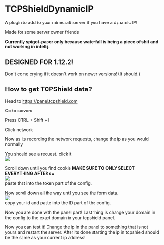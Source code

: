 # TCPShieldDynamicIP
A plugin to add to your minecraft server if you have a dynamic IP!

Made for some server owner friends

**Currently spigot-paper only because waterfall is being a piece of shit and not working in intellij.**

## DESIGNED FOR 1.12.2!
Don't come crying if it doesn't work on newer versions! (It should.)

## How to get TCPShield data?

Head to https://panel.tcpshield.com

Go to servers

Press CTRL + Shift + I

Click network

Now as its recording the network requests, change the ip as you would normally.

You should see a request, click it 
<br>
<img src="https://i.imgur.com/DEdFhAV.png">
<br>

Scroll down until you find cookie **MAKE SURE TO ONLY SELECT EVERYTHING AFTER s=**
<br>
<img src="https://i.imgur.com/2eXjZzq.png">
<br>
paste that into the token part of the config.

Now scroll down all the way until you see the form data.
<br>
<img src="https://i.imgur.com/EO2oRZN.png">
<br>
copy your id and paste into the ID part of the config.

Now you are done with the panel part! Last thing is change your domain in the config to the exact domain in your tcpshield panel.

Now you can test it! Change the ip in the panel to something that is not yours and restart the server. After its done starting the ip in tcpshield should be the same as your current ip address!
